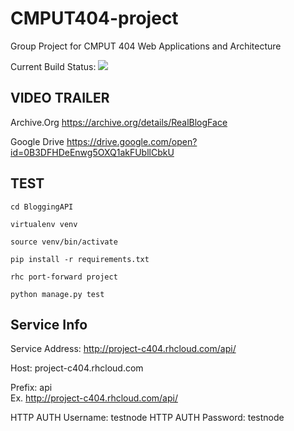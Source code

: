 CMPUT404-project
====================
Group Project for CMPUT 404 Web Applications and Architecture

Current Build Status: <img src="https://travis-ci.org/pmaidens/CMPUT404-project.svg">

VIDEO TRAILER
------
Archive.Org
https://archive.org/details/RealBlogFace

Google Drive
https://drive.google.com/open?id=0B3DFHDeEnwg5OXQ1akFUbllCbkU

TEST
------

`cd BloggingAPI`

`virtualenv venv`

`source venv/bin/activate`

`pip install -r requirements.txt`

`rhc port-forward project`

`python manage.py test`


Service Info
------

Service Address: http://project-c404.rhcloud.com/api/

Host: project-c404.rhcloud.com

Prefix: api  
Ex. http://project-c404.rhcloud.com/api/

HTTP AUTH Username: testnode
HTTP AUTH Password: testnode
